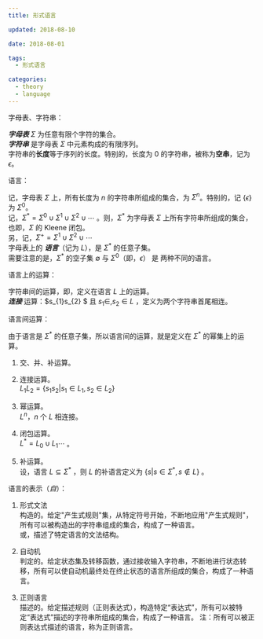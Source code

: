 ```yaml
---
title: 形式语言

updated: 2018-08-10

date: 2018-08-01

tags: 
  - 形式语言

categories: 
  - theory
  - language
---
```




字母表、字符串：

***字母表*** $\Sigma$ 为任意有限个字符的集合。   
***字符串*** 是字母表 $\Sigma$ 中元素构成的有限序列。    
字符串的**长度**等于序列的长度。特别的，长度为 0 的字符串，被称为**空串**，记为 $\epsilon$。



语言：

记，字母表 $\Sigma$ 上，所有长度为 $n$ 的字符串所组成的集合，为 $\Sigma^{n}$。特别的，记 $\{\epsilon\}$ 为 $\Sigma^{0}$。  
记，$\Sigma^{*} = \Sigma^{0}  \cup  \Sigma^{1} \cup  \Sigma^{2}  \cup \cdots$ 。则，$\Sigma^{*}$ 为字母表 $\Sigma$ 上所有字符串所组成的集合，也即，$\Sigma$ 的 Kleene 闭包。  
另，记，$\Sigma^{+} = \Sigma^{1} \cup  \Sigma^{2}  \cup \cdots$   
字母表上的 ***语言***（记为 $L$），是 $\Sigma^{*}$ 的任意子集。  
需要注意的是，$\Sigma^{*}$ 的空子集 $\emptyset$ 与 $\Sigma^{0}$（即，$\epsilon$） 是 两种不同的语言。



语言上的运算：

字符串间的运算，即，定义在语言 $L$ 上的运算。  
***连接*** 运算：$s_{1}s_{2} $ 且 $s_{1} \in, s_{2} \in L$ ，定义为两个字符串首尾相连。




语言间运算：

由于语言是 $\Sigma^{*}$ 的任意子集，所以语言间的运算，就是定义在 $\Sigma^{*}$ 的幂集上的运算。

1. 交、并、补运算。

2. 连接运算。  
   $L_{1}L_{2} = \{s_{1}s_{2} | s_{1} \in  L_{1}, s_{2} \in L_{2} \}$ 

3. 幂运算。  
   $L^{n}$，$n$ 个 $L$ 相连接。

4. 闭包运算。  
   $L^{*} = L_{0}  \cup L_{1} \cdots$  。

5. 补运算。  
   设，语言 $L \subseteq \Sigma^{*}$ ，则 $L$ 的补语言定义为 $\{s | s \in \Sigma^{*}, s \notin L \}$ 。




语言的表示（*自*）：

1. 形式文法  
   构造的。给定"产生式规则"集，从特定符号开始，不断地应用"产生式规则"，所有可以被构造出的字符串组成的集合，构成了一种语言。  
   或，描述了特定语言的文法结构。

2. 自动机  
   判定的。给定状态集及转移函数，通过接收输入字符串，不断地进行状态转移，所有可以使自动机最终处在终止状态的语言所组成的集合，构成了一种语言。

3. 正则语言  
   描述的。给定描述规则（正则表达式），构造特定“表达式”，所有可以被特定“表达式”描述的字符串所组成的集合，构成了一种语言。
   注：所有可以被正则表达式描述的语言，称为正则语言。




